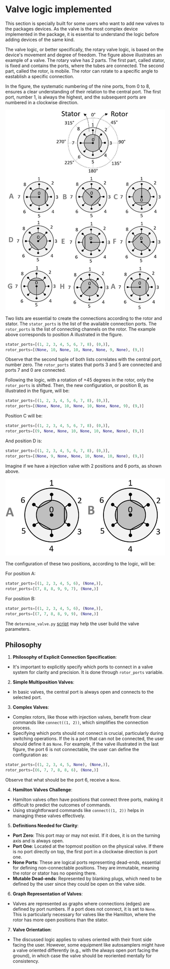 # Valve logic implemented

This section is specially built for some users who want to add new valves to the packages devices. As the valve is the 
most complex device implemented in the package, it is essential to understand the logic before adding devices of the 
same kind.

The valve logic, or better specifically, the rotary valve logic, is based on the device's movement and degree of 
freedom. The figure above illustrates an example of a valve. The rotary valve has 2 parts. 
The first part, called stator, is fixed and contains the ports, where the tubes are connected. The second part, 
called the rotor, is mobile. The rotor can rotate to a specific angle to eastablish a specific connection. 

In the figure, the systematic numbering of the nine ports, from 0 to 8, ensures a clear understanding of their relation to 
the central port. The first port, number 1, is always the highest, and the subsequent ports are numbered in a clockwise
direction.

![](valve_logic.JPG)

Two lists are essential to create the connections according to the rotor and stator. The `stator_ports` 
is the list of the available connection ports. The `rotor_ports` is the list of connecting channels on the rotor. The example above corresponds to position A illustrated in the figure.

```python
stator_ports=[(1, 2, 3, 4, 5, 6, 7, 8), (0,)],
rotor_ports=[(None, 10, None, 10, None, None, 9, None), (9,)]
```

Observe that the second tuple of both lists correlates with the central port, number zero. The 
`rotor_ports` states that ports 3 and 5 are connected and ports 7 and 0 are connected.

Following the logic, with a rotation of +45 degrees in the rotor, only the `rotor_ports` is shifted. Then, the 
new configuration, or position B, as illustrated in the figure, will be:
```python
stator_ports=[(1, 2, 3, 4, 5, 6, 7, 8), (0,)],
rotor_ports=[(None, None, 10, None, 10, None, None, 9), (9,)]
```

Position C will be:
```python
stator_ports=[(1, 2, 3, 4, 5, 6, 7, 8), (0,)],
rotor_ports=[(9, None, None, 10, None, 10, None, None), (9,)]
```
And position D is:

```python
stator_ports=[(1, 2, 3, 4, 5, 6, 7, 8), (0,)],
rotor_ports=[(None, 9, None, None, 10, None, 10, None), (9,)]
```
Imagine if we have a injection valve with 2 positions and 6 ports, as shown above.

![](valve_logic_6p.JPG)

The configuration of these two positions, according to the logic, will be:

For position A:
```python
stator_ports=[(1, 2, 3, 4, 5, 6), (None,)],
rotor_ports=[(7, 8, 8, 9, 9, 7), (None,)]
```

For position B:
```python
stator_ports=[(1, 2, 3, 4, 5, 6), (None,)],
rotor_ports=[(7, 7, 8, 8, 9, 9), (None,)]
```

The `determine_valve.py` [script](determine_valve.py) may help the user build the valve parameters.

## Philosophy

1. **Philosophy of Explicit Connection Specification**:
- It's important to explicitly specify which ports to connect in a valve system for clarity and precision. It is 
  done through `rotor_ports` variable.

2. **Simple Multiposition Valves**:
- In basic valves, the central port is always open and connects to the selected port. 

3. **Complex Valves**:
- Complex rotors, like those with injection valves, benefit from clear commands like `connect((1, 2))`, which simplifies 
the connection process.
- Specifying which ports should not connect is crucial, particularly during switching operations. If the is a port that
can not be connected, the user should define it as `None`. For example, if the valve illustrated in the last figure, 
  the port 6 is not connectable, the user can define the configuration as:
```python
stator_ports=[(1, 2, 3, 4, 5, None), (None,)],
rotor_ports=[(6, 7, 7, 8, 8, 6), (None,)]
```
Observe that what should be the port 6, receive a `None`.

4. **Hamilton Valves Challenge**:
- Hamilton valves often have positions that connect three ports, making it difficult to predict the outcomes of commands.
- Using straightforward commands like `connect((1, 2))` helps in managing these valves effectively.

5. **Definitions Needed for Clarity**:
- **Port Zero**: This port may or may not exist. If it does, it is on the turning axis and is always open.
- **Port One**: Located at the topmost position on the physical valve. If there is no port directly on top, the first 
port in a clockwise direction is port one.
- **None Ports**: These are logical ports representing dead-ends, essential for defining non-connectable positions. 
They are immutable, meaning the rotor or stator has no opening there.
- **Mutable Dead-ends**: Represented by blanking plugs, which need to be defined by the user since they could be open 
on the valve side.

6. **Graph Representation of Valves**:
- Valves are represented as graphs where connections (edges) are defined by port numbers. If a port does not connect, 
it is set to `None`. This is particularly necessary for valves like the Hamilton, where the rotor has more open 
positions than the stator.

7. **Valve Orientation**:
- The discussed logic applies to valves oriented with their front side facing the user. However, some equipment like 
autosamplers might have a valve oriented differently (e.g., with the always open port facing the ground), in which 
case the valve should be reoriented mentally for consistency.
